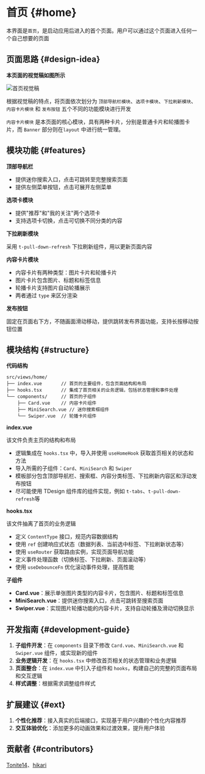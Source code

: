 # 首页 {#home}

本界面是`首页`，是启动应用后进入的首个页面。用户可以通过这个页面进入任何一个自己想要的页面

## 页面思路 {#design-idea}

**本页面的视觉稿如图所示**

![首页视觉稿](/images/home.png)

根据视觉稿的特点，将页面依次划分为 `顶部导航栏模块`、`选项卡模块`、`下拉刷新模块`、`内容卡片模块` 和 `发布按钮` 五个不同的功能模块进行开发

`内容卡片模块` 是本页面的核心模块，具有两种卡片，分别是普通卡片和轮播图卡片，而 `Banner` 部分则在`layout` 中进行统一管理。

## 模块功能 {#features}

**顶部导航栏**

- 提供迷你搜索入口，点击可跳转至完整搜索页面
- 提供左侧菜单按钮，点击可展开左侧菜单

**选项卡模块**

- 提供"推荐"和"我的关注"两个选项卡
- 支持选项卡切换，点击可切换不同分类的内容

**下拉刷新模块**

采用 `t-pull-down-refresh` 下拉刷新组件，用以更新页面内容

**内容卡片模块**

- 内容卡片有两种类型：图片卡片和轮播卡片
- 图片卡片包含图片、标题和标签信息
- 轮播卡片支持图片自动轮播展示
- 两者通过 `type` 来区分渲染

**发布按钮**

固定在页面右下方，不随画面滑动移动，提供跳转发布界面功能，支持长按移动按钮位置

## 模块结构 {#structure}

**代码结构**

```
src/views/home/
├── index.vue       // 首页的主要组件，包含页面结构和布局
├── hooks.tsx       // 集成了首页相关的业务逻辑，包括状态管理和事件处理
└── components/     // 首页的子组件
    ├── Card.vue    // 内容卡片组件
    ├── MiniSearch.vue // 迷你搜索框组件
    └── Swiper.vue  // 轮播卡片组件
```

**index.vue**

该文件负责主页的结构和布局

- 逻辑集成在 `hooks.tsx` 中，导入并使用 `useHomeHook` 获取首页相关的状态和方法
- 导入所需的子组件：`Card`、`MiniSearch` 和 `Swiper`
- 模板部分包含顶部导航栏、搜索框、内容分类标签、下拉刷新内容区和浮动发布按钮
- 尽可能使用 TDesign 组件库的组件实现，例如 `t-tabs`、`t-pull-down-refresh`等

**hooks.tsx**

该文件抽离了首页的业务逻辑

- 定义 `ContentType` 接口，规范内容数据结构
- 使用 `ref` 创建响应式状态（数据列表、当前选中标签、下拉刷新状态等）
- 使用 `useRouter` 获取路由实例，实现页面导航功能
- 定义事件处理函数（切换标签、下拉刷新、页面滚动等）
- 使用 `useDebounceFn` 优化滚动事件处理，提高性能

**子组件**

- **Card.vue**：展示单张图片类型的内容卡片，包含图片、标题和标签信息
- **MiniSearch.vue**：提供迷你搜索入口，点击可跳转至搜索页面
- **Swiper.vue**：实现图片轮播功能的内容卡片，支持自动轮播及滑动切换显示

## 开发指南 {#development-guide}

1. **子组件开发**：在 `components` 目录下修改 `Card.vue`、`MiniSearch.vue` 和 `Swiper.vue` 组件，或实现新的组件
2. **业务逻辑开发**：在 `hooks.tsx` 中修改首页相关的状态管理和业务逻辑
3. **页面整合**：在 `index.vue` 中引入子组件和 `hooks`，构建自己的完整的页面布局和交互逻辑
4. **样式调整**：根据需求调整组件样式

## 扩展建议 {#ext}

1. **个性化推荐**：接入真实的后端接口，实现基于用户兴趣的个性化内容推荐
2. **交互体验优化**：添加更多的动画效果和过渡效果，提升用户体验

## 贡献者 {#contributors}

[Tonite14](https://github.com/Tonite14)、[hikari](https://github.com/liuyax0818)
